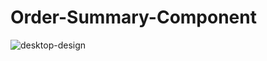 # Order-Summary-Component 

![desktop-design](https://user-images.githubusercontent.com/107774652/175519797-de86f99a-081f-4cf2-b091-b86363a7a5ca.jpg)
